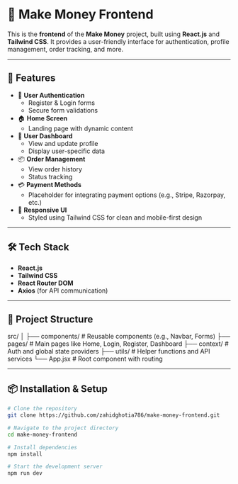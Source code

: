 # 💸 Make Money Frontend

This is the **frontend** of the **Make Money** project, built using **React.js** and **Tailwind CSS**. It provides a user-friendly interface for authentication, profile management, order tracking, and more.

---

## 🚀 Features

- 🔐 **User Authentication**
  - Register & Login forms
  - Secure form validations
- 🏠 **Home Screen**
  - Landing page with dynamic content
- 👤 **User Dashboard**
  - View and update profile
  - Display user-specific data
- 📦 **Order Management**
  - View order history
  - Status tracking
- 💳 **Payment Methods**
  - Placeholder for integrating payment options (e.g., Stripe, Razorpay, etc.)
- 🌈 **Responsive UI**
  - Styled using Tailwind CSS for clean and mobile-first design

---

## 🛠️ Tech Stack

- **React.js**
- **Tailwind CSS**
- **React Router DOM**
- **Axios** (for API communication)

---

## 📂 Project Structure



src/
│
├── components/ # Reusable components (e.g., Navbar, Forms)
├── pages/ # Main pages like Home, Login, Register, Dashboard
├── context/ # Auth and global state providers
├── utils/ # Helper functions and API services
└── App.jsx # Root component with routing





---

## 📦 Installation & Setup

```bash
# Clone the repository
git clone https://github.com/zahidghotia786/make-money-frontend.git

# Navigate to the project directory
cd make-money-frontend

# Install dependencies
npm install

# Start the development server
npm run dev
